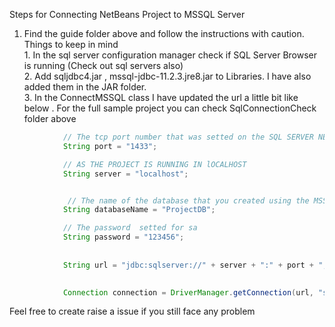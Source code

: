 Steps for Connecting NetBeans Project to MSSQL Server
1. Find the guide folder above and follow the instructions with caution.
<br> Things to keep in mind
<br> 1. In the sql server configuration manager check if SQL Server Browser is running (Check out sql servers also)
<br> 2.  Add sqljdbc4.jar , mssql-jdbc-11.2.3.jre8.jar to Libraries. I have also added them in the JAR folder.
<br> 3. In the  ConnectMSSQL class I have updated the url a little bit like below . For the full sample  project you can check SqlConnectionCheck folder above
```JAVA
            // The tcp port number that was setted on the SQL SERVER NETWORK CONFIGURATION -> TCP/IP -> IP ADDRESSESS -> IPAIII
            String port = "1433"; 

            // AS THE PROJECT IS RUNNING IN lOCALHOST
            String server = "localhost"; 


             // The name of the database that you created using the MSSQL STUDIO
            String databaseName = "ProjectDB";

            // The password  setted for sa
            String password = "123456"; 
            
            
            String url = "jdbc:sqlserver://" + server + ":" + port + ";databaseName=" + databaseName + ";encrypt=true;trustServerCertificate=true;";
            

            Connection connection = DriverManager.getConnection(url, "sa", password);

```   

Feel free to create raise a issue if you still face any problem

